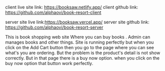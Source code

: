 <!-- client site links -->
client live site link: https://booksaw.netlify.app/
client github link: https://github.com/alphaovi/book-resort-client

<!-- server site links -->
server site live link:https://booksaw.vercel.app/
server site github link: https://github.com/alphaovi/book-resort-server


This is book shopping web site Where you can buy books . Admin can manages books and other things.
Site is running perfectly but when you click on the Add Cart button then you go to the page where you can see what's you are ordering. But the problem is the product's detail is not show correctly. But in that page there is a buy now option. when you click on the buy now option that button work perfectly. 